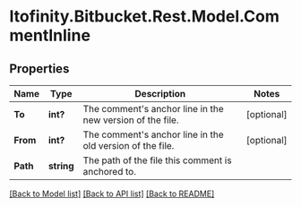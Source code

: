 # Itofinity.Bitbucket.Rest.Model.CommentInline
## Properties

Name | Type | Description | Notes
------------ | ------------- | ------------- | -------------
**To** | **int?** | The comment&#39;s anchor line in the new version of the file. | [optional] 
**From** | **int?** | The comment&#39;s anchor line in the old version of the file. | [optional] 
**Path** | **string** | The path of the file this comment is anchored to. | 

[[Back to Model list]](../README.md#documentation-for-models) [[Back to API list]](../README.md#documentation-for-api-endpoints) [[Back to README]](../README.md)

